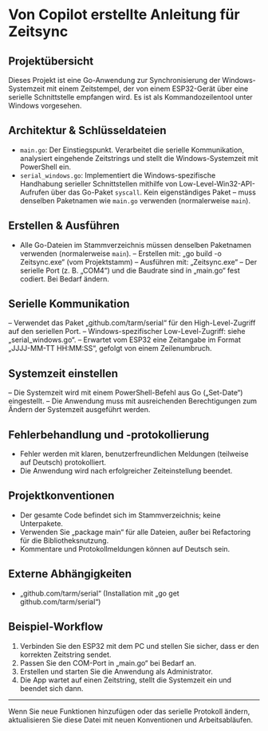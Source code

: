 
# Von Copilot erstellte Anleitung für Zeitsync

## Projektübersicht
Dieses Projekt ist eine Go-Anwendung zur Synchronisierung der Windows-Systemzeit mit einem Zeitstempel, der von einem ESP32-Gerät über eine serielle Schnittstelle empfangen wird. Es ist als Kommandozeilentool unter Windows vorgesehen.

## Architektur & Schlüsseldateien
- `main.go`: Der Einstiegspunkt. Verarbeitet die serielle Kommunikation, analysiert eingehende Zeitstrings und stellt die Windows-Systemzeit mit PowerShell ein.
- `serial_windows.go`: Implementiert die Windows-spezifische Handhabung serieller Schnittstellen mithilfe von Low-Level-Win32-API-Aufrufen über das Go-Paket `syscall`. Kein eigenständiges Paket – muss denselben Paketnamen wie `main.go` verwenden (normalerweise `main`).

## Erstellen & Ausführen
- Alle Go-Dateien im Stammverzeichnis müssen denselben Paketnamen verwenden (normalerweise `main`).
– Erstellen mit: „go build -o Zeitsync.exe“ (vom Projektstamm)
– Ausführen mit: „Zeitsync.exe“
– Der serielle Port (z. B. „COM4“) und die Baudrate sind in „main.go“ fest codiert. Bei Bedarf ändern.

## Serielle Kommunikation
– Verwendet das Paket „github.com/tarm/serial“ für den High-Level-Zugriff auf den seriellen Port.
– Windows-spezifischer Low-Level-Zugriff: siehe „serial_windows.go“.
– Erwartet vom ESP32 eine Zeitangabe im Format „JJJJ-MM-TT HH:MM:SS“, gefolgt von einem Zeilenumbruch.

## Systemzeit einstellen
– Die Systemzeit wird mit einem PowerShell-Befehl aus Go („Set-Date“) eingestellt.
– Die Anwendung muss mit ausreichenden Berechtigungen zum Ändern der Systemzeit ausgeführt werden.

## Fehlerbehandlung und -protokollierung
- Fehler werden mit klaren, benutzerfreundlichen Meldungen (teilweise auf Deutsch) protokolliert.
- Die Anwendung wird nach erfolgreicher Zeiteinstellung beendet.

## Projektkonventionen
- Der gesamte Code befindet sich im Stammverzeichnis; keine Unterpakete.
- Verwenden Sie „package main“ für alle Dateien, außer bei Refactoring für die Bibliotheksnutzung.
- Kommentare und Protokollmeldungen können auf Deutsch sein.

## Externe Abhängigkeiten
- „github.com/tarm/serial“ (Installation mit „go get github.com/tarm/serial“)

## Beispiel-Workflow
1. Verbinden Sie den ESP32 mit dem PC und stellen Sie sicher, dass er den korrekten Zeitstring sendet.
2. Passen Sie den COM-Port in „main.go“ bei Bedarf an.
3. Erstellen und starten Sie die Anwendung als Administrator.
4. Die App wartet auf einen Zeitstring, stellt die Systemzeit ein und beendet sich dann.

---

Wenn Sie neue Funktionen hinzufügen oder das serielle Protokoll ändern, aktualisieren Sie diese Datei mit neuen Konventionen und Arbeitsabläufen.
